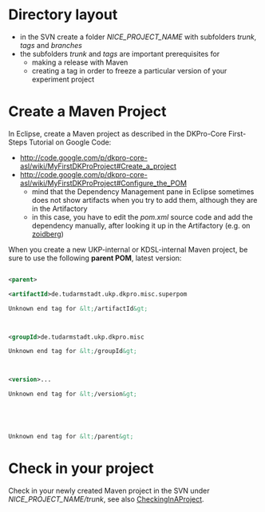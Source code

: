 # Directory layout #
  * in the SVN create a folder _NICE\_PROJECT\_NAME_ with subfolders _trunk_, _tags_ and _branches_
  * the subfolders _trunk_ and _tags_ are important prerequisites for
    * making a release with Maven
    * creating a tag in order to freeze a particular version of your experiment project

# Create a Maven Project #

In Eclipse, create a Maven project as described in the DKPro-Core First-Steps Tutorial on Google Code:
  * http://code.google.com/p/dkpro-core-asl/wiki/MyFirstDKProProject#Create_a_project
  * http://code.google.com/p/dkpro-core-asl/wiki/MyFirstDKProProject#Configure_the_POM
    * mind that the Dependency Management pane in Eclipse sometimes does not show artifacts when you try to add them, although they are in the Artifactory
    * in this case, you have to edit the _pom.xml_ source code and add the dependency manually, after looking it up in the Artifactory (e.g. on [zoidberg](https://zoidberg.ukp.informatik.tu-darmstadt.de/artifactory/webapp/home.html))

When you create a new UKP-internal or KDSL-internal Maven project, be sure to use the following **parent POM**, latest version:

```xml

<parent>

<artifactId>de.tudarmstadt.ukp.dkpro.misc.superpom

Unknown end tag for &lt;/artifactId&gt;



<groupId>de.tudarmstadt.ukp.dkpro.misc

Unknown end tag for &lt;/groupId&gt;



<version>...

Unknown end tag for &lt;/version&gt;





Unknown end tag for &lt;/parent&gt;


```

# Check in your project #
Check in your newly created Maven project in the SVN under _NICE\_PROJECT\_NAME/trunk_, see also [CheckingInAProject](CheckingInAProject.md).